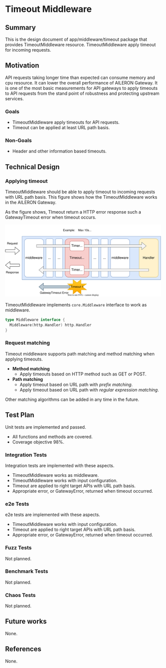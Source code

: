 # Timeout Middleware

## Summary

This is the design document of app/middleware/timeout package that provides TimeoutMiddleware resource.
TimeoutMiddleware apply timeout for incoming requests.

## Motivation

API requests taking longer time than expected can consume memory and cpu resource.
It can lower the overall performance of AILERON Gateway.
It is one of the most basic measurements for API gateways to apply timeouts to API requests from the stand point of robustness and protecting upstream services.

### Goals

- TimeoutMiddleware apply timeouts for API requests.
- Timeout can be applied at least URL path basis.

### Non-Goals

- Header and other information based timeouts.

## Technical Design

### Applying timeout

TimeoutMiddleware should be able to apply timeout to incoming requests with URL path basis.
This figure shows how the TimeoutMiddleware works in the AILERON Gateway.

As the figure shows, TImeout return a HTTP error response such a GatewayTimeout error when timeout occurs.

![timeout-middleware.svg](./img/timeout-middleware.svg)

TimeoutMiddleware implements `core.Middleware` interface to work as middleware.

```go
type Middleware interface {
  Middleware(http.Handler) http.Handler
}
```

### Request matching

Timeout middleware supports path matching and method matching when applying timeouts.

- **Method matching**
    - Apply timeouts based on HTTP method such as GET or POST.
- **Path matching**
    - Apply timeout based on URL path with *prefix matching*.
    - Apply timeout based on URL path with *regular expression matching*.

Other matching algorithms can be added in any time in the future.

## Test Plan

Unit tests are implemented and passed.

- All functions and methods are covered.
- Coverage objective 98%.

### Integration Tests

Integration tests are implemented with these aspects.

- TimeoutMiddleware works as middleware.
- TimeoutMiddleware works with input configuration.
- Timeout are applied to right target APIs with URL path basis.
- Appropriate error, or GatewayError, returned when timeout occurred.

### e2e Tests

e2e tests are implemented with these aspects.

- TimeoutMiddleware works with input configuration.
- Timeout are applied to right target APIs with URL path basis.
- Appropriate error, or GatewayError, returned when timeout occurred.

### Fuzz Tests

Not planned.

### Benchmark Tests

Not planned.

### Chaos Tests

Not planned.

## Future works

None.

## References

None.
